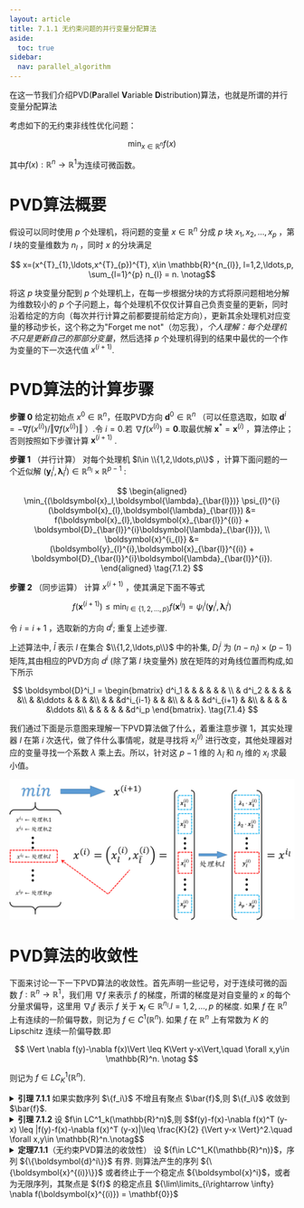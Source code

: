 ```yaml
---
layout: article
title: 7.1.1 无约束问题的并行变量分配算法
aside:
  toc: true
sidebar:
  nav: parallel_algorithm
---
```

在这一节我们介绍PVD(**P**arallel **V**ariable **D**istribution)算法，也就是所谓的并行变量分配算法

考虑如下的无约束非线性优化问题：

$$\min_{x\in \mathbb{R}^{n}} f(x) \tag{7.1.1}$$

其中$f(x):\mathbb{R}^{n}\rightarrow \mathbb{R}^{1}$为连续可微函数。

# PVD算法概要

假设可以同时使用 $p$ 个处理机，将问题的变量 $x\in \mathbb{R}^{n}$ 分成 $p$ 块 $x_{1},x_{2},\ldots,x_{p}$ ，第 $l$ 块的变量维数为 $n_{l}$ ，同时 $x$ 的分块满足

$$ x=(x^{T}_{1},\ldots,x^{T}_{p})^{T}, x\in \mathbb{R}^{n_{l}}, l=1,2,\ldots,p, \sum_{l=1}^{p} n_{l} = n. \notag$$

将这 $p$ 块变量分配到 $p$ 个处理机上，在每一步根据分块的方式将原问题相地分解为维数较小的 $p$ 个子问题上，每个处理机不仅仅计算自己负责变量的更新，同时沿着给定的方向（每次并行计算之前都要提前给定方向），更新其余处理机对应变量的移动步长，这个称之为"Forget me not"（勿忘我），*个人理解：每个处理机不只是更新自己的那部分变量*，然后选择 $p$ 个处理机得到的结果中最优的一个作为变量的下一次迭代值 $x^{(i+1)}$.

# PVD算法的计算步骤

**步骤 $0$** 给定初始点 $x^{0}\in \mathbb{R}^{n}$，任取PVD方向 $\boldsymbol{d}^0\in \mathbb{R}^{n}$ （可以任意选取，如取 $\boldsymbol{d}^{i}=-\nabla f(x^{(i)})/\Vert \nabla f(x^{(i)}) \Vert$ ）.令 $i=0$.若 $\nabla f(x^{(i)}) = \mathbf{0}$.取最优解 $\boldsymbol{x}^{*} = \boldsymbol{x}^{(i)}$ ，算法停止；否则按照如下步骤计算 $\boldsymbol{x}^{(i+1)}$ .

**步骤 $1$** （并行计算） 对每个处理机 $l\in \\{1,2,\ldots,p\\}$ ，计算下面问题的一个近似解 $( \boldsymbol{y}_ {l}^{i},\boldsymbol{\lambda}_ {\bar{l}}^{i} ) \in \mathbb{R}^{n_{l}} \times \mathbb{R}^{p-1}$ :

$$
\begin{aligned}
\min_{(\boldsymbol{x}_l,\boldsymbol{\lambda}_{\bar{l}})} \psi_{l}^{i} (\boldsymbol{x}_{l},\boldsymbol{\lambda}_{\bar{l}}) &= f(\boldsymbol{x}_{l},\boldsymbol{x}_{\bar{l}}^{(i)} + \boldsymbol{D}_{\bar{l}}^{i}\boldsymbol{\lambda}_{\bar{l}}), \\
\boldsymbol{x}^{i_{l}} &= (\boldsymbol{y}_{l}^{i},\boldsymbol{x}_{\bar{l}}^{(i)} + \boldsymbol{D}_{\bar{l}}^{i}\boldsymbol{\lambda}_{\bar{l}}^{i}).
\end{aligned} \tag{7.1.2}
$$

**步骤 $2$** （同步运算） 计算 $x^{(i+1)}$ ，使其满足下面不等式

$$f(\boldsymbol{x}^{(i+1)}) \leq \min_{l\in \{1,2,\ldots,p\}} f(\boldsymbol{x}^{i_{l}}) = \psi_{l}^{i} (\boldsymbol{y}_ {l}^{i},\boldsymbol{\lambda}_ {\bar{l}}^{i})  \tag{7.1.3}$$

令 $i = i + 1$ ，选取新的方向 $d^{i}$; 重复上述步骤. 

上述算法中, $\bar{l}$ 表示 $l$ 在集合 $\\{1,2,\ldots,p\\}$ 中的补集, $D^i_{\bar{l}}$ 为 $(n - n_l)\times(p-1)$ 矩阵,其由相应的PVD方向 $d^i$ (除了第 $l$ 块变量外) 放在矩阵的对角线位置而构成,如下所示

$$
\boldsymbol{D}^i_l = 
\begin{bmatrix}
    d^i_1 & & & & & & \\
    & d^i_2 & & & & &\\
    & &\ddots & & & &\\
    & & &d^i_{i-1} & & &\\
    & & & &d^i_{i+1} & &\\
    & & & & &\ddots &\\
    & & & & & &d^i_p
\end{bmatrix}. \tag{7.1.4}
$$

我们通过下面是示意图来理解一下PVD算法做了什么，着重注意步骤 $1$，其实处理器 $l$ 在第 $i$ 次迭代，做了件什么事情呢，就是寻找将 ${x^{(i)}_ l}$ 进行改变，其他处理器对应的变量寻找一个系数 ${\lambda}$ 乘上去。所以，针对这 ${p-1}$ 维的 ${\lambda_{\bar{l}}}$ 和 ${n_l}$ 维的 ${x_l}$ 求最小值。

![PVD流程](/post_image/parallel-algorithm/PVD流程.png)

# PVD算法的收敛性

下面来讨论一下一下PVD算法的收敛性。首先声明一些记号，对于连续可微的函数 $f:\mathbb{R}^n\rightarrow \mathbb{R}^1$，我们用 $\nabla f$ 来表示 $f$ 的梯度，所谓的梯度是对自变量的 $x$ 的每个分量求偏导，这里用 $\nabla_l f$ 表示 $f$ 关于 $\boldsymbol{x}_l \in \mathbb{R}^{n_l}. l = 1,2,\ldots,p$ 的梯度. 如果 $f$ 在 $\mathbb{R}^n$ 上有连续的一阶偏导数，则记为 ${f\in C^1(\mathbb{R}^n)}$. 如果 ${f}$ 在 ${\mathbb{R}^n}$ 上有常数为 ${K}$ 的  Lipschitz 连续一阶偏导数.即

<center>$$
\Vert \nabla f(y)-\nabla f(x)\Vert \leq K\Vert y-x\Vert,\quad \forall x,y\in \mathbb{R}^n. \notag
$$</center> 

则记为 ${f\in LC^1_K(\mathbb{R}^n)}$.

<details><summary> <b>引理 7.1.1</b> 如果实数序列 $\{f_i\}$ 不增且有聚点 $\bar{f}$,则 $\{f_i\}$ 收敛到 $\bar{f}$. </summary>
证明 首先证明序列 $\{f_i\}$ 下方有界.设 $f_{i_j} \rightarrow \bar{f}$. 若 $\{f_i\}$ 下方无界，则存在 $i,j$ 满足
  $$\bar{f} > f_i （因为\{f_i\}是下方无界的），\notag$$
  $$f_i \geq f_{i_j} （因为\{f_i\}是非增序列），\notag$$
  $$f_{i_j} \geq \bar{f} （因为\{f_{i_j}\}非增加且收敛到\bar{f}）.\notag$$
  矛盾！因此 $\{f_i\}$ 是下方有界的，其又非增，所以一定收敛，且一定收敛到 $\bar{f}$. $\Box$
</details>

<details><summary> <b>引理 7.1.2</b> 设 $f\in LC^1_k(\mathbb{R}^n)$,则
$$f(y)-f(x)-\nabla f(x)^T (y-x) \leq |f(y)-f(x)-\nabla f(x)^T (y-x)|\leq \frac{K}{2} {\Vert y-x \Vert}^2.\quad \forall x,y\in \mathbb{R}^n.\notag$$ </summary>
书上没有写,我也不会证!
</details>

<details><summary> <b>定理7.1.1</b>（无约束PVD算法的收敛性） 设 ${f\in LC^1_K(\mathbb{R}^n)}$，序列 ${\{\boldsymbol{d}^i\}}$ 有界. 则算法产生的序列 ${\{\boldsymbol{x}^{(i)}\}}$ 或者终止于一个稳定点 ${\boldsymbol{x}^i}$，或者为无限序列，其聚点是 ${f}$ 的稳定点且 ${\lim\limits_{i\rightarrow \infty} \nabla f(\boldsymbol{x}^{(i)}) = \mathbf{0}}$</summary>
证明 对 ${l=1,\ldots,p}$，对 ${\psi_l^i}$ 求梯度，有

<details><summary> $$\nabla \psi^i_l (\boldsymbol{x}_l,\boldsymbol{\lambda}_{\bar{l}}) = [\nabla_l f(\boldsymbol{x}_{l},\boldsymbol{x}_{\bar{l}}^{(i)} + \boldsymbol{D}_{\bar{l}}^{i}\boldsymbol{\lambda}_{\bar{l}}),\nabla_l f(\boldsymbol{x}_{l},\boldsymbol{x}_{\bar{l}}^{(i)} + \boldsymbol{D}_{\bar{l}}^{i}\boldsymbol{\lambda}_{\bar{l}})\boldsymbol{D}_{\bar{l}}^{i}]. \tag{7.1.5} $$</summary>
我们设 ${w=(x_l,\lambda_{\bar{l}})}$，定义 ${n\times(n_l+p-1)}$ 维矩阵 ${E^i_l}$ 为
$$
E^i_l = 
\begin{bmatrix}
    d^i_1 & & & & & & &\\
    &d^i_2 & & & & & &\\
    & &\ddots & & & & &\\
    & & &d^i_{i-1} & & & &\\
    & & & &\boldsymbol{I}_{n_l} & & &\\
    & & & & &d^i_{i+1} & &\\
    & & & & & &\ddots &\\
    & & & & & & &d^i_p
\end{bmatrix}.
$$
并记 ${{x'}^{(i)}_{l} \triangleq (\mathbf{0}_{n_l},x^{(i)}_{\bar{l}})}$
</details>

因为 ${f}$ 的梯度是 Lipschitz 连续，又 ${\{\boldsymbol{d}^i\}}$ 有界，故 ${\psi_l^i}$ 也是 Lipschitz 连续的.
    
现在
</details>



